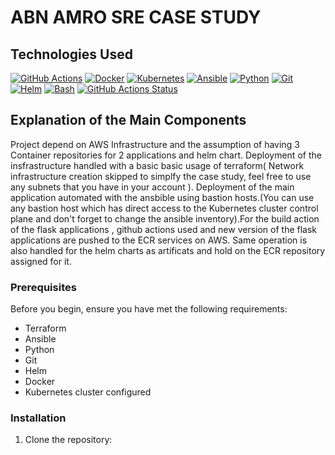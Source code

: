 # ABN AMRO SRE CASE STUDY

## Technologies Used

[![GitHub Actions](https://img.shields.io/badge/GitHub%20Actions-Workflow-2088FF?logo=github-actions)](https://github.com/features/actions)
[![Docker](https://img.shields.io/badge/Docker-Container-2496ED?logo=docker)](https://www.docker.com/)
[![Kubernetes](https://img.shields.io/badge/Kubernetes-Cluster-326CE5?logo=kubernetes)](https://kubernetes.io/)
[![Ansible](https://img.shields.io/badge/Ansible-Automation-EE0000?logo=ansible)](https://www.ansible.com/)
[![Python](https://img.shields.io/badge/Python-Scripting-3776AB?logo=python)](https://www.python.org/)
[![Git](https://img.shields.io/badge/Git-Version%20Control-F05032?logo=git)](https://git-scm.com/)
[![Helm](https://img.shields.io/badge/Helm-Deploy%20Charts-277A9F?logo=helm)](https://helm.sh/)
[![Bash](https://img.shields.io/badge/Bash-Scripting-4EAA25?logo=gnu-bash)](https://www.gnu.org/software/bash/)
[![GitHub Actions Status](https://img.shields.io/github/workflow/status/yamansener199/ABN-AMRO-SRE-CASE/deploy.yml?label=GitHub%20Actions&logo=github)](https://github.com/yamansener199/ABN-AMRO-SRE-CASE/actions)



## Explanation of the Main Components

Project depend on AWS Infrastructure and the assumption of having 3 Container repositories for 2 applications and helm chart. Deployment of the insfrastructure handled with a basic basic usage of terraform( Network infrastructure creation skipped to simplfy the case study, feel free to use any subnets that you have in your account ). Deployment of the main application automated with the ansbible using bastion hosts.(You can use any bastion host which has direct access to the Kubernetes cluster control plane and don't forget to change the ansible inventory).For the build action of the flask applications , github actions used and new version of the flask applications are pushed to the ECR services on AWS. Same operation is also handled for the helm charts as artificats and hold on the ECR repository assigned for it.

### Prerequisites

Before you begin, ensure you have met the following requirements:

- Terraform
- Ansible
- Python
- Git
- Helm
- Docker
- Kubernetes cluster configured

### Installation

1. Clone the repository: